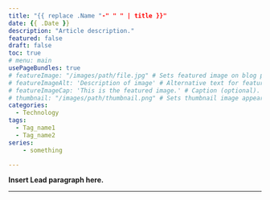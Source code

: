 ```yaml
---
title: "{{ replace .Name "-" " " | title }}" 
date: {{ .Date }} 
description: "Article description." 
featured: false 
draft: false 
toc: true 
# menu: main
usePageBundles: true 
# featureImage: "/images/path/file.jpg" # Sets featured image on blog post.
# featureImageAlt: 'Description of image' # Alternative text for featured image.
# featureImageCap: 'This is the featured image.' # Caption (optional).
# thumbnail: "/images/path/thumbnail.png" # Sets thumbnail image appearing inside card on homepage.
categories:
  - Technology
tags:
  - Tag_name1
  - Tag_name2
series: 
    - something

---
```


**Insert Lead paragraph here.**

*** 





